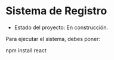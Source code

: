 <h1>Sistema de Registro</h1>

- Estado del proyecto: En construcción.

Para ejecutar el sistema, debes poner: 

npm install react

